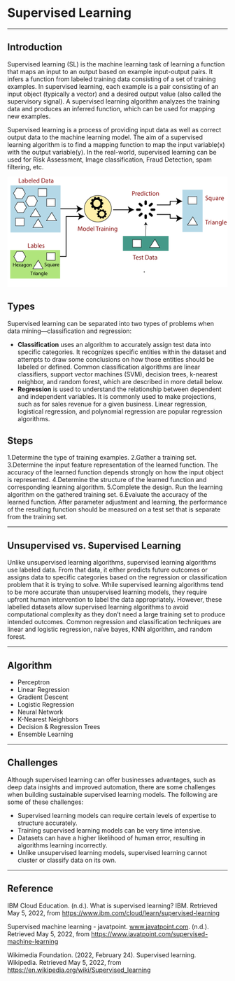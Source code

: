# Supervised Learning

---

## Introduction
Supervised learning (SL) is the machine learning task of learning a function that maps an input to an output based on example input-output pairs. It infers a function from labeled training data consisting of a set of training examples. In supervised learning, each example is a pair consisting of an input object (typically a vector) and a desired output value (also called the supervisory signal). A supervised learning algorithm analyzes the training data and produces an inferred function, which can be used for mapping new examples.

Supervised learning is a process of providing input data as well as correct output data to the machine learning model. The aim of a supervised learning algorithm is to find a mapping function to map the input variable(x) with the output variable(y). In the real-world, supervised learning can be used for Risk Assessment, Image classification, Fraud Detection, spam filtering, etc.

![The working of Supervised Learning](https://github.com/HongjinAn/Rice-INDE-577/blob/main/Supervised%20Learning/supervised-machine-learning.png)

## Types
Supervised learning can be separated into two types of problems when data mining—classification and regression:

* **Classification** uses an algorithm to accurately assign test data into specific categories. It recognizes specific entities within the dataset and attempts to draw some conclusions on how those entities should be labeled or defined. Common classification algorithms are linear classifiers, support vector machines (SVM), decision trees, k-nearest neighbor, and random forest, which are described in more detail below.
* **Regression** is used to understand the relationship between dependent and independent variables. It is commonly used to make projections, such as for sales revenue for a given business. Linear regression, logistical regression, and polynomial regression are popular regression algorithms.

## Steps
1.Determine the type of training examples.
2.Gather a training set. 
3.Determine the input feature representation of the learned function. The accuracy of the learned function depends strongly on how the input object is represented.
4.Determine the structure of the learned function and corresponding learning algorithm.
5.Complete the design. Run the learning algorithm on the gathered training set. 
6.Evaluate the accuracy of the learned function. After parameter adjustment and learning, the performance of the resulting function should be measured on a test set that is separate from the training set.

---

## Unsupervised vs. Supervised Learning
Unlike unsupervised learning algorithms, supervised learning algorithms use labeled data. From that data, it either predicts future outcomes or assigns data to specific categories based on the regression or classification problem that it is trying to solve. While supervised learning algorithms tend to be more accurate than unsupervised learning models, they require upfront human intervention to label the data appropriately. However, these labelled datasets allow supervised learning algorithms to avoid computational complexity as they don’t need a large training set to produce intended outcomes. Common regression and classification techniques are linear and logistic regression, naïve bayes, KNN algorithm, and random forest.

---

## Algorithm

* Perceptron
* Linear Regression
* Gradient Descent
* Logistic Regression
* Neural Network
* K-Nearest Neighbors
* Decision & Regression Trees
* Ensemble Learning

---

## Challenges
Although supervised learning can offer businesses advantages, such as deep data insights and improved automation, there are some challenges when building sustainable supervised learning models. The following are some of these challenges:

* Supervised learning models can require certain levels of expertise to structure accurately.
* Training supervised learning models can be very time intensive.
* Datasets can have a higher likelihood of human error, resulting in algorithms learning incorrectly.
* Unlike unsupervised learning models, supervised learning cannot cluster or classify data on its own.

---

## Reference
IBM Cloud Education. (n.d.). What is supervised learning? IBM. Retrieved May 5, 2022, from https://www.ibm.com/cloud/learn/supervised-learning 

Supervised machine learning - javatpoint. www.javatpoint.com. (n.d.). Retrieved May 5, 2022, from https://www.javatpoint.com/supervised-machine-learning 

Wikimedia Foundation. (2022, February 24). Supervised learning. Wikipedia. Retrieved May 5, 2022, from https://en.wikipedia.org/wiki/Supervised_learning 
